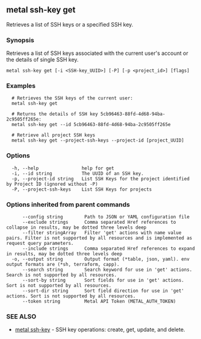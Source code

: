 ## metal ssh-key get

Retrieves a list of SSH keys or a specified SSH key.

### Synopsis

Retrieves a list of SSH keys associated with the current user's account or the details of single SSH key.

```
metal ssh-key get [-i <SSH-key_UUID>] [-P] [-p <project_id>] [flags]
```

### Examples

```
  # Retrieves the SSH keys of the current user: 
  metal ssh-key get
  
  # Returns the details of SSH key 5cb96463-88fd-4d68-94ba-2c9505ff265e:
  metal ssh-key get --id 5cb96463-88fd-4d68-94ba-2c9505ff265e

  # Retrieve all project SSH keys
  metal ssh-key get --project-ssh-keys --project-id [project_UUID]
```

### Options

```
  -h, --help                help for get
  -i, --id string           The UUID of an SSH key.
  -p, --project-id string   List SSH Keys for the project identified by Project ID (ignored without -P)
  -P, --project-ssh-keys    List SSH Keys for projects
```

### Options inherited from parent commands

```
      --config string        Path to JSON or YAML configuration file
      --exclude strings      Comma separated Href references to collapse in results, may be dotted three levels deep
      --filter stringArray   Filter 'get' actions with name value pairs. Filter is not supported by all resources and is implemented as request query parameters.
      --include strings      Comma separated Href references to expand in results, may be dotted three levels deep
  -o, --output string        Output format (*table, json, yaml). env output formats are (*sh, terraform, capp).
      --search string        Search keyword for use in 'get' actions. Search is not supported by all resources.
      --sort-by string       Sort fields for use in 'get' actions. Sort is not supported by all resources.
      --sort-dir string      Sort field direction for use in 'get' actions. Sort is not supported by all resources.
      --token string         Metal API Token (METAL_AUTH_TOKEN)
```

### SEE ALSO

* [metal ssh-key](metal_ssh-key.md)	 - SSH key operations: create, get, update, and delete.

